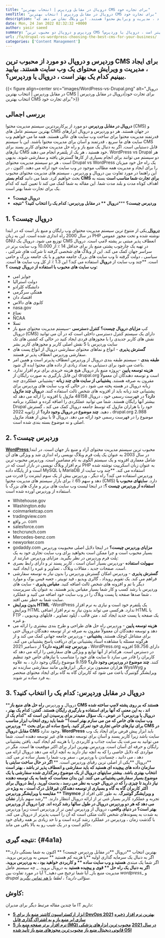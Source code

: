 ```yaml
---
title: "دروپال در مقابل وردپرس | انتخاب بهترین CMS برای تجارت خود" 
seoTitle: "دروپال در مقابل وردپرس | انتخاب بهترین CMS برای تجارت خود" 
description: "وردپرس و دروپال دو سیستم مدیریت محتوای محبوب برای ایجاد ، مدیریت و ویرایش محتوا هستند. این وبلاگ نشان می دهد که CMS برای تجارت شما بهترین است." 
date: Mon, 24 Jan 2022 02:32:32 +0000
author: yasir saeed
summary: "وردپرس و دروپال دو محبوب ترین CMS برای ایجاد ، مدیریت و ویرایش محتوای یک وب سایت هستند. بیایید ببینیم کدام یک بهتر است ، دروپال یا وردپرس؟." 
url: /fa/drupal-vs-wordpress-choosing-the-best-cms-for-your-business/
categories: ['Content Management']
---
```


## وردپرس و دروپال دو مورد از محبوب ترین CMS برای ایجاد ، مدیریت و ویرایش محتوای یک وب سایت هستند. بیایید ببینیم کدام یک بهتر است ، دروپال یا وردپرس؟.

{{< figure align=center src="images/WordPress-vs-Drupal.png" alt="دروپال در مقابل وردپرس | انتخاب بهترین CMS برای تجارت خود|دروپال در مقابل وردپرس | انتخاب بهترین CMS برای تجارت خود">}}


## بررسی اجمالی
**دروپال در مقابل وردپرس** دو مورد از پرکاربردترین سیستم مدیریت محتوا (CMS) و بهترین سیستم عامل های CMS در جهان هستند. هر دو وردپرس و دروپال ابزارهای قدرتمند مدیریت محتوا برای ساخت وب سایت های عالی هستند. همه ما می خواهیم وب سایت های ما سریع ، قدرتمند و آسان برای مدیریت محتوا باشند. این با سیستم CMS قابل دستیابی است. اگر به دنبال یک منبع باز و راه حل مدیریت محتوای کاربر پسند برای نیازهای CMS خود هستید ، هر یک از پلتفرم انجام می دهند. WordPress vs Drupal هر دو سیستم می توانند برای انجام بسیاری از کارها گسترش یافته و سفارشی شوند.
بدیهی است ، هر دو سیستم مدیریت محتوای Drupal vs WordPress یک راه حل خود میزبان را برای ایجاد و مدیریت همه مطالب موجود در وب سایت خود ارائه می دهند. اکنون ، در این راهنما در مورد تفاوت بین دروپال و وردپرس ، سیستم های مدیریت محتوای محبوب بحث خواهیم کرد. شما می دانید  **کدام بستر CMS برای تجارت شما مناسب است**  بسته به اهداف کوتاه مدت و بلند مدت شما. این مقاله به شما کمک می کند تا تعیین کنید که کدام یک برای تجارت شما بهتر است.
  * **دروپال چیست؟** 
  * **وردپرس چیست؟** 
  *****دروپال ** در مقابل وردپرس: کدام یک را انتخاب کنید؟** 
  ***نتیجه**

##  **1. دروپال چیست؟** 
[ **دروپال** ][1] یکی از متنوع ترین سیستم مدیریت محتوای وب رایگان و منبع باز است که در ابتدا در سال 2000 راه اندازی شده است. این به زبان PHP نوشته شده و تحت مجوز عمومی GNU توزیع می شود. دروپال یک CMS انعطاف پذیر مبتنی بر پشته لامپ است.
دروپال در تهیه یک چارچوب پشتی منبع باز برای حداقل 14 ٪ از 10،000 وب سایت برتر در سراسر جهان کمک می کند. این از وبلاگ های شخصی گرفته تا شرکت های شرکتی ، سیاسی ، دولت گرفته تا وب سایت های بزرگ جامعه محور و با یک جامعه بزرگ و حامی است.
**چند وب سایت از  **دروپال**  استفاده می کند؟ این 1.3 ٪ از کل وب سایت ها است.
**وب سایت های محبوب با استفاده از دروپال چیست ؟:**
  * جوایز امی
  * دولت استرالیا
  * دانشگاه کلرادو
  * هفتگی سرگرمی
  * اقتصاد دان
  * کابوی های دالاس
  * nasa.gov
  * نعناع
  * NCAA
  * تسلا
  * کپ
**مزایای دروپال چیست؟** [][2]
   **کنترل دسترسی** -سیستم مدیریت محتوای منبع باز دروپال (CMS) دارای یک سیستم کنترل دسترسی داخلی است که در آن می توانید نقش های کاربر جدیدی را با مجوزهای فردی ایجاد کنید در حالی که کشتی های تک سایت وردپرس با 5 نقش اصلی کاربر و مجوزهای کاربر بشر
  * **گسترش پذیری**  - انواع و نماهای محتوای سفارشی دروپال از انواع پست های سفارشی وردپرس انعطاف پذیر تر هستند.
  * **طبقه بندی**  - سیستم طبقه بندی دروپال از وردپرس انعطاف پذیرتر است و همین امر باعث می شود برای دستیابی به تعداد زیادی از داده های محتوا ایده آل شود.
  * **هزینه توسعه پایین** -پروژه منبع باز دروپال هیچ هزینه خریدی برای نرم افزار ندارد. این قابل بارگیری به صورت رایگان از drupal.org است و توسعه دهندگان آن معمولاً مقرون به صرفه هستند.
   **پشتیبانی از سایت های چند زبانه** -پشتیبانی عملکردی چند زبانه دروپال در هسته پخته می شود ، در حالی که وب سایت های وردپرس برای پشتیبانی چند زبانه باید از افزونه های شخص ثالث استفاده کنند.
**دروپال چند ماژول دارد؟** در فهرست رسمی خود ، دروپال 48158 ماژول یا افزونه را ارائه می دهد که بیشتر آنها رایگان هستند. شما می توانید عملکردی را اضافه کرده و عملکرد برنامه Drupal خود را با هزاران ماژول که توسط جامعه دروپال کمک می کند ، گسترش دهید.
**چند موضوع در دروپال وجود دارد؟** از ژانویه 2022 ، drupal.org 2،988 موضوع را در فهرست رسمی خود ارائه می دهد. دروپال 9 با بیش از هفتاد ماژول اصلی و نه موضوع بسته بندی شده است.

## 2. وردپرس چیست؟
[ **WordPress** ][3] محبوب ترین سیستم مدیریت محتوای آزاد و منبع باز جهان است. در ابتدا در سال 2003 به عنوان یک پلت فرم وبلاگ نویسی راه اندازی شد و ویژگی های آن شامل معماری افزونه و یک سیستم الگوی به نام مضامین است. وردپرس محبوب ترین نرم افزار وبلاگ نویسی در بازار است که در PHP به عنوان زبان اسکریپت نوشته شده است و از پایگاه داده MySQL یا MariaDB استفاده می کند.
**چند وب سایت از وردپرس استفاده می کند؟ راه دیگر ، وردپرس بیش از یک سوم اینترنت را قدرت می دهد و سهم 65 ٪ برای بازار سیستم های مدیریت محتوا (CMS) دارد.
**سایتهای محبوب با استفاده از وردپرس چیست ؟:**
در اینجا لیست وب سایت های برتر و مارک های بزرگ با استفاده از وردپرس آورده شده است.
  * Whitehouse.gov
  * Washington.edu
  * coinmarketcap.com
  * tradingview.com
  * در واقع. com
  * salesforce.com
  * techcrunch.com
  * Mercedes-benz.com
  * newyorker.com
  * godaddy.com
**مزایای وردپرس چیست؟** [][4]
در اینجا دلایل اصلی محبوبیت وردپرس بسیار محبوب است و چرا ممکن است بخواهید برای وب سایت تجاری خود به یک پلت فرم وردپرس در نظر بگیرید. مزایای وردپرس عبارتند از:
  * **سهولت استفاده** -وردپرس بسیار آسان است ، کاربر پسند تر و دارای رابط بصری است. صفحات جدید ، مقالات وبلاگ ، تصاویر و غیره را ایجاد کنید.
  * **گسترش پذیری**  - وردپرس امکان گسترش وردپرس را بدون نیاز به توسعه سفارشی فراهم می کند. یک تقویم رویداد ، گالری ویدیو ، فید توییتر ، جعبه فیس بوک و موارد دیگر با تم و افزونه های شخص ثالث اضافه کنید.
   **مقیاس پذیری**  - سایت های وردپرس با رشد کسب و کار شما بسیار مقیاس پذیر هستند. به عنوان یک سرپرست ، شما صدها صفحه یا پست وبلاگ را در وب سایت خود اضافه می کنید و عملکرد سایت شما به خطر نمی افتد.
  * **بدون ویرایش HTML** -WordPress یک پلتفرم خود است و نیازی به نرم افزار ویرایش HTML ندارد. هرکسی می تواند بدون نیاز به نرم افزار اضافی HTML یا FTP ، یک صفحه یا پست جدید ایجاد کند ، متن قالب ، آپلود تصاویر ، فایلهای ویدیویی و غیره.
  * **هزینه توسعه پایین**  - وردپرس راه حل های طراحی و طرح بندی بیشتری را ارائه می دهد و توسعه دهندگان آن معمولاً مقرون به صرفه تر از توسعه دهندگان دروپال حتی برای مشاغل کوچک هستند.
   **پشتیبانی**  - وردپرس جامعه جهانی کمک می کند و از هرگونه مسئله یا مشاهده اسناد پشتیبانی برای دریافت پاسخ پشتیبانی می کند. [][5]
**وردپرس چند افزونه دارد؟** از دسامبر 2021 ، WordPress.org دارای 59،756 افزونه در دسترس است. هرکدام از آنها توابع و ویژگی های سفارشی را ارائه می دهد که کاربران را قادر می سازد تا سایت های خود را متناسب با نیازهای خاص خود تنظیم کنند.
**چند موضوع در وردپرس وجود دارد؟** 9،159 موضوع رایگان وجود دارد ، به علاوه هزاران مضمون برتر دیگر. ابزارهایی مانند سفارشی سازنده تم WysiWyg و ویرایشگر گوتنبرگ باعث می شود که کاربران گاه به گاه برای ایجاد محتوای منحصر به فرد ساده تر شوند.

## 3. دروپال در مقابل وردپرس: کدام یک را انتخاب کنید؟
**دروپال و وردپرس **راه حل های منبع باز CMS هستند که بر روی پشته لامپ ساخته شده اند ، به این معنی که آنها برای استفاده و بارگیری رایگان هستند. گفتن: کدام یک بهتر ، دروپال یا وردپرس؟ در عوض ، یک سؤال مفیدتر برای پرسیدن این است که "کدام یک از وب سایت های خاص که من می سازم بهتر است؟" شما باید روی انتخاب ابزار مناسب برای نیازهای خاص تجاری خود تمرکز کنید. پاسخ ساده ای برای بحث ** وردپرس CMS در مقابل دروپال CMS**  وجود ندارد.
**WordPress** باید ابزار پیش فرض برای ایجاد یک وب سایت باشد زیرا کاربر پسند و آسان برای توسعه دهنده های غیر توسعه دهنده است. شما می توانید به سرعت یک سایت جذاب و کاربردی را با هزینه کم ایجاد کنید. یافتن پشتیبانی رایگان و حرفه ای آسان است. وردپرس بهترین ابزار برای اکثر موقعیت ها است. مگر در مواردی که دلایل خاصی را که به آنچه نیاز دارید به آنچه ارائه می دهد دروپال ارائه می دهد ، می دانید ، چسباندن با وردپرس ، سفر وب شما را بسیار ساده تر می کند.
**دروپال **یکی از اصلی ترین رقبای وردپرس است. ** **اگر در حال ساخت سایتی با سازمان داده های پیچیده ای هستید که باید سفارشی و انعطاف پذیر تر باشد ، بهتر است انتخاب بهتری باشد. بیشتر سایتهای دروپال از یک موضوع رمزگذاری شده سفارشی یا یک موضوع بسیار سفارشی پشتیبانی می کنند. این بدان معناست که شما به یک توسعه دهنده نیاز دارید تا چیزی را که در دروپال خوب به نظر می رسد ، بدست آورید. رابط دروپال برای اکثر کاربران گاه به گاه و بسیاری از توسعه دهندگان غیرقابل درک است ، به ویژه در مقایسه با ویرایشگر وردپرس **  Tinymce  **و ویرایشگر**   گوتنبرگ**. به طور کلی افراد از تجربه و عملکرد کاربر بسیار غنی تر از ارائه دروپال انتظار دارند.
**رشد سهم بازار  **نشان می دهد که هر دو وردپرس دروپال در طول سالها رشد کرده اند. چرا دروپال از وردپرس بهتر است؟ در دنیای واقعی ،**  دروپال از وردپرس ایمن تر از وردپرس است زیرا وردپرس به شدت به پسوندهای شخص ثالث متکی است که آن را آسیب پذیرتر از دروپال می کند. با گذشت زمان ، وردپرس در عملکرد رشد کرده است و تا حد زیادی بر همه رقبای خود حاکم است و در یک شیب رو به بالا باقی می ماند.

## نتیجه گیری:   {#4a1a}
**بهترین انتخاب **دروپال  **در مقابل وردپرس چیست؟ **  اکنون به شما بستگی دارد: اگر به دنبال یک سرمایه گذاری اولیه  **با هزینه کم هستید **  سپس به وردپرس بروید. اگر شما یک مبتدی  **هستید و وب سایت ساده **  و کاربردی خواهید بود ، به وردپرس بروید. اگر به دنبال یک راه حل ** قوی و پیچیده هستید**  به دروپال بروید.
_ چه سیستم عامل مدیریت منبع باز_ آیا شما ترجیح می دهید_؟ آیا در مورد تفاوت بین _wordpress__ و _drupal سؤالی دارید؟ ، لطفا_ [با هم تماس بگیرید][6].

## کاوش:
ما چندین مقاله مرتبط دیگر برای مدیران IT داریم:
  * **[5 ابزار ارکستراسیون کانتینر منبع باز برای DevOps 2021][7]**
   **[بهترین نرم افزار ذخیره سازی ابر منبع باز و به اشتراک گذاری فایل][8]** 
  * **[5 نرم افزار برتر صفحه منبع باز (MQ) در سال 2021][9]**
   **[محبوب ترین ابزارهای پزشکی قانونی دیجیتال منبع باز][10]** 
   **[محبوب ترین مجوزهای منبع باز تأیید شده OSI][11]** 

  
[1]: https://www.drupal.org/
[2]: https://kinsta.com/blog/wordpress-vs-drupal/#drupal-advantages
[3]: https://wordpress.org/
[4]: https://kinsta.com/blog/wordpress-vs-drupal/#wordpress-advantages
[5]: https://kinsta.com/blog/wordpress-vs-drupal/#how-many-plugins-and-themes-does-wordpress-have
[6]: mailto:yasir.saeed@aspose.com
[7]: https://blog.containerize.com/devops/top-5-open-source-container-orchestration-tools-for-devops-in-2021/
[8]: https://products.containerize.com/backup-and-sync/
[9]: https://blog.containerize.com/message-queue-software/top-5-open-source-message-queue-software-in-2021/
[10]: https://blog.containerize.com/digital-forensic-tools/top-5-open-source-digital-forensic-tools-in-2021/
[11]: https://blog.containerize.com/licenses-standards/top-5-most-popular-osi-approved-open-source-licenses-of-2021/
